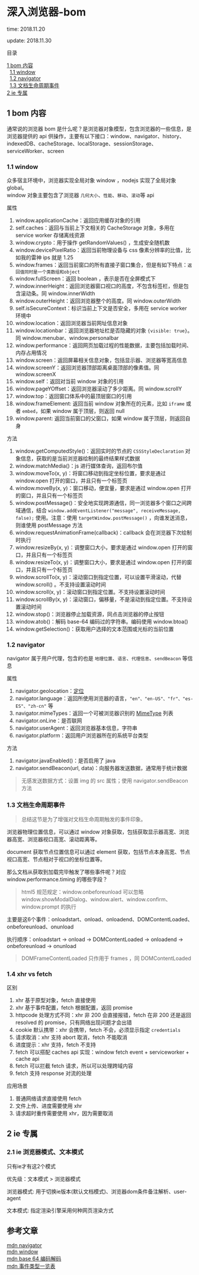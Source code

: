 # 深入浏览器-bom

time: 2018.11.20

update: 2018.11.30

目录

[1 bom 内容](#1-bom-内容)  
&nbsp;&nbsp;[1.1 window](#1.1-window)  
&nbsp;&nbsp;[1.2 navigator](#1.2-navigator)  
&nbsp;&nbsp;[1.3 文档生命周期事件](#1.3-文档生命周期事件)  
[2 ie 专属](#2-ie-专属)

## 1 bom 内容

通常说的浏览器 bom 是什么呢？是浏览器对象模型，包含浏览器的一些信息，是浏览器提供的 api 供操作，主要有以下接口：window、navigator、history、indexedDB、cacheStorage、localStorage、sessionStorage、serviceWorker、screen

### 1.1 window

众多宿主环境中，浏览器实现全局对象 window ，nodejs 实现了全局对象 global。  
window 对象主要包含了浏览器 `几何大小`、`性能`、`移动`、`滚动`等 api

属性

1. window.applicationCache：返回应用缓存对象的引用
2. self.caches：返回与当前上下文相关的 CacheStorage 对象，多用在 service worker 存储离线资源
3. window.crypto：用于操作 getRandomValues() ，生成安全随机数
4. window.devicePixelRatio：返回当前物理设备与 css 像素分辨率的比值，比如我的雷神 ips 就是 1.25
5. window.frames：返回当前窗口的所有直接子窗口集合，但是有如下特点：`返回值同时是一个类数组和object`
6. window.fullScreen：返回 boolean ，表示是否在全屏模式下
7. window.innerHeight：返回浏览器窗口视口的高度，不包含标签栏，但是包含滚动条。同 window.innerWidth
8. window.outerHeight：返回浏览器整个的高度。同 window.outerWidth
9. self.isSecureContext：标识当前上下文是否安全，多用在 service worker 环境中
10. window.location：返回浏览器当前网址信息对象
11. window.locationbar：返回浏览器地址栏是否隐藏的对象 `{visible: true}`。同 window.menubar、window.personalbar
12. window.performance：返回网页加载过程的性能数据，主要包括加载时间、内存占用情况
13. window.screen：返回屏幕相关信息对象，包括显示器、浏览器等宽高信息
14. window.screenY：返回浏览器顶部距离桌面顶部的像素值。同 window.screenX
15. window.self：返回对当前 window 对象的引用
16. window.pageYOffset：返回浏览器滚动了多少距离。同 window.scrollY
17. window.top：返回窗口体系中的最顶层窗口的引用
18. window.frameElement: 返回当前 window 对象所在的元素，比如 `iframe` 或者 `embed`，如果 window 属于顶层，则返回 null
19. window.parent: 返回当前窗口的父窗口，如果 window 属于顶层，则返回自身

方法

1. window.getComputedStyle()：返回实时的节点的 `CSSStyleDeclaration` 对象信息，获取的是当前浏览器绘制的最终结果样式数据
2. window.matchMedia()：js 进行媒体查询，返回布尔值
3. window.moveTo(x, y)：将窗口移动到指定坐标位置，要求是通过 window.open 打开的窗口，并且只有一个标签页
4. window.moveBy(x, y)：窗口移动，便宜量，要求是通过 window.open 打开的窗口，并且只有一个标签页
5. window.postMessage()：安全地实现跨源通信，同一浏览器多个窗口之间跨域通信，结合 `window.addEventListener("message", receiveMessage, false);` 使用。注意：使用 `targetWindow.postMessage()` ，向谁发送消息，则谁使用 postMessage 方法
6. window.requestAnimationFrame(callback)：callback 会在浏览器下次绘制时执行
7. window.resizeBy(x, y)：调整窗口大小，要求是通过 window.open 打开的窗口，并且只有一个标签页
8. window.resizeTo(x, y)：调整窗口大小，要求是通过 window.open 打开的窗口，并且只有一个标签页
9. window.scrollTo(x, y)：滚动窗口到指定位置，可以设置平滑滚动，代替 window.scroll() 。不支持设置滚动时间
10. window.scroll(x, y)：滚动窗口到指定位置。不支持设置滚动时间
11. window.scrollBy(x, y)：滚动窗口，偏移量，不是滚动到指定位置。不支持设置滚动时间
12. window.stop()：浏览器停止加载资源，同点击浏览器的停止按钮
13. window.atob()：解码 base-64 编码过的字符串。编码使用 window.btoa()
14. window.getSelection()：获取用户选择的文本范围或光标的当前位置

### 1.2 navigator

navigator 属于用户代理，包含的也是 `地理位置`、`语言`、`代理信息`、`sendBeacon` 等信息

属性

1. navigator.geolocation：[定位](https://developer.mozilla.org/zh-CN/docs/Web/API/Geolocation/Using_geolocation)
2. navigator.language：返回所使用浏览器的语言，`"en"、"en-US"、"fr"、"es-ES"、"zh-cn"` 等
3. navigator.mimeTypes：返回一个可被浏览器识别的 [MimeType](https://developer.mozilla.org/zh-CN/docs/Web/API/MimeType) 列表
4. navigator.onLine：是否联网
5. navigator.userAgent：返回浏览器基本信息，字符串
6. navigator.platform：返回用户浏览器所在的系统平台类型

方法

1. navigator.javaEnabled()：是否启用了 java
2. navigator.sendBeacon(url, data)：向服务器发送数据，通常用于统计数据

> 无感发送数据方式：设置 img 的 src 属性；使用 navigator.sendBeacon 方法

### 1.3 文档生命周期事件

> 总结这节是为了增强对文档生命周期触发的事件印象。

浏览器物理位置信息，可以通过 window 对象获取，包括获取显示器高宽、浏览器高宽、浏览器视口高宽、滚动距离等。

document 获取节点位置信息可以通过 element 获取，包括节点本身高宽、节点视口高宽、节点相对于视口的坐标位置等。

那么文档从获取到加载完毕触发了哪些事件呢？对应 window.performance.timing 的哪些字段？

> html5 规范规定：window.onbeforeunload 可以忽略 window.showModalDialog、window.alert、window.confirm、window.prompt 的执行

主要是这6个事件：onloadstart、onload、onloadend、DOMContentLoaded、onbeforeunload、onunload

执行顺序：onloadstart -> onload -> DOMContentLoaded -> onloadend -> onbeforeunload -> onunload

> DOMFrameContentLoaded 只作用于 frames ，同 DOMContentLoaded

### 1.4 xhr vs fetch

区别  
1. xhr 基于原型对象，fetch 直接使用
2. xhr 基于事件配置，fetch 根据配置，返回 promise
3. httpcode 处理方式不同：xhr 非 200 会直接报错，fetch 在非 200 还是返回 resolved 的 promise，只有网络出现问题才会出错
4. cookie 默认携带：xhr 会携带，fetch 不会，必须显示指定 `credentials`
5. 请求取消：xhr 支持 abort 取消，fetch 不能取消
6. 进度提示：xhr 支持，fetch 不支持
7. fetch 可以搭配 caches api 实现：window fetch event + serviceworker + cache api
8. fetch 可以拦截 fetch 请求，所以可以处理跨域内容
9. fetch 支持 response 对流的处理

应用场景  
1. 普通网络请求直接使用 fetch
2. 文件上传、进度需要使用 xhr
3. 请求超时重传需要使用 xhr，因为需要取消

## 2 ie 专属

### 2.1 ie 浏览器模式、文本模式

只有ie才有这2个模式

优先级：文本模式 > 浏览器模式

浏览器模式: 用于切换ie版本(默认文档模式)、浏览器dom条件备注解析、user-agent

文本模式: 指定渲染引擎采用何种网页渲染方式

## 参考文章

[mdn navigator](https://developer.mozilla.org/zh-CN/docs/Web/API/Navigator)  
[mdn window](https://developer.mozilla.org/zh-CN/docs/Web/API/Window)  
[mdn base 64 编码解码](https://developer.mozilla.org/zh-CN/docs/Web/API/WindowBase64/Base64_encoding_and_decoding)  
[mdn 事件类型一览表](https://developer.mozilla.org/zh-CN/docs/Web/Events)